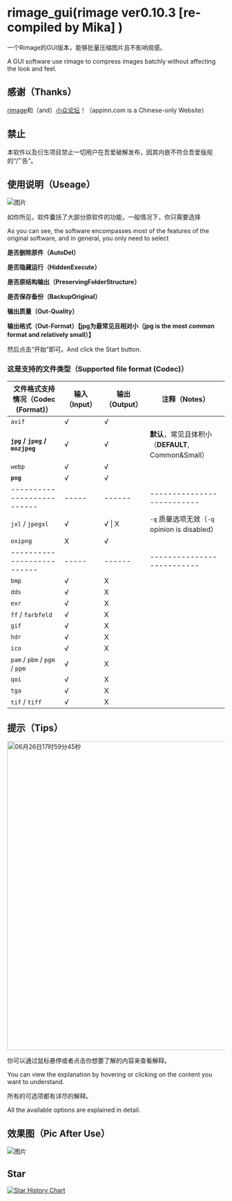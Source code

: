 # rimage_gui(rimage ver0.10.3 [re-compiled by Mika] )
一个Rimage的GUI版本，能够批量压缩图片且不影响观感。

A GUI software use rimage to compress images batchly without affecting the look and feel. 

## 感谢（Thanks）
[rimage](https://github.com/SalOne22/rimage)和（and）[小众论坛](https://www.appinn.com/rimage-gui/)！（appinn.com is a Chinese-only Website）

## 禁止
本软件以及衍生项目禁止一切用户在吾爱破解发布，因其内嵌不符合吾爱版规的“广告”。

## 使用说明（Useage）
![图片](https://github.com/Mikachu2333/rimage_gui/assets/63829496/76c0c08b-01d7-4459-b395-505f19cbeacc)

如你所见，软件囊括了大部分原软件的功能，一般情况下，你只需要选择

As you can see, the software encompasses most of the features of the original software, and in general, you only need to select

**是否删除原件（AutoDel）**

**是否隐藏运行（HiddenExecute）**

**是否原结构输出（PreservingFolderStructure）**

**是否保存备份（BackupOriginal）**

**输出质量（Out-Quality）**

**输出格式（Out-Format）【jpg为最常见且相对小（jpg is the most common format and relatively small）】**

然后点击“开始”即可。And click the Start button.

### 这是支持的文件类型（Supported file format (Codec)）

| 文件格式支持情况（Codec (Format)） | 输入（Input） | 输出（Output） | 注释（Notes）                                       |
| ---------------------------------- | ------------- | -------------- | --------------------------------------------------- |
| `avif`                             | √             | √              |                                                     |
| **`jpg` / `jpeg` / `mozjpeg`**     | √             | √              | **默认**，常见且体积小（**DEFAULT**, Common&Small） |
| `webp`                             | √             | √              |                                                     |
| **`png`**                          | √             | √              |                                                     |
| --------------------------         | -----         | ------         | --------------------------                          |
| `jxl` / `jpegxl`                   | √             | √ \| X         | `-q` 质量选项无效（`-q` opinion is disabled）       |
| `oxipng`                           | X             | √              |                                                     |
| --------------------------         | -----         | ------         | --------------------------                          |
| `bmp`                              | √             | X              |                                                     |
| `dds`                              | √             | X              |                                                     |
| `exr`                              | √             | X              |                                                     |
| `ff` / `farbfeld`                  | √             | X              |                                                     |
| `gif`                              | √             | X              |                                                     |
| `hdr`                              | √             | X              |                                                     |
| `ico`                              | √             | X              |                                                     |
| `pam` / `pbm` / `pgm` / `ppm`      | √             | X              |                                                     |
| `qoi`                              | √             | X              |                                                     |
| `tga`                              | √             | X              |                                                     |
| `tif` / `tiff`                     | √             | X              |                                                     |

## 提示（Tips）
<img width="714" alt="06月26日17时59分45秒" src="https://github.com/Mikachu2333/rimage_gui/assets/63829496/c7e11470-088e-4057-9d2d-7ae7730df40e">

你可以通过鼠标悬停或者点击你想要了解的内容来查看解释。

You can view the explanation by hovering or clicking on the content you want to understand.  

所有的可选项都有详尽的解释。

All the available options are explained in detail.

## 效果图（Pic After Use）
![图片](https://github.com/Mikachu2333/rimage_gui/assets/63829496/dead98b0-63b7-4f1b-a0d2-fe359147d5bc)

## Star

[![Star History Chart](https://api.star-history.com/svg?repos=Mikachu2333/rimage_gui&type=Timeline)](https://star-history.com/#Mikachu2333/rimage_gui&Timeline)
